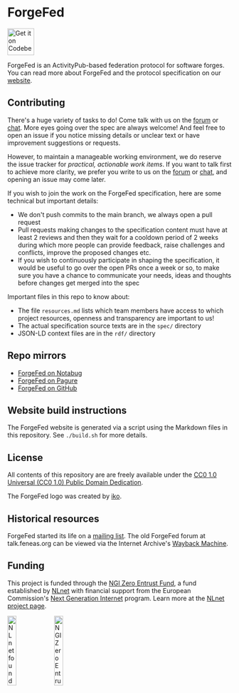 # ForgeFed

<a href="https://codeberg.org/ForgeFed/ForgeFed">
    <img alt="Get it on Codeberg" src="https://codeberg.org/Codeberg/GetItOnCodeberg/media/branch/main/get-it-on-neon-blue.png" height="60">
</a>

ForgeFed is an ActivityPub-based federation protocol for software forges. You
can read more about ForgeFed and the protocol specification on our
[website][Website].

## Contributing

There's a huge variety of tasks to do! Come talk with us on the [forum][] or
[chat][]. More eyes going over the spec are always welcome! And feel free to
open an issue if you notice missing details or unclear text or have improvement
suggestions or requests.

However, to maintain a manageable working environment, we do reserve the issue
tracker for *practical, actionable work items*. If you want to talk first to
achieve more clarity, we prefer you write to us on the [forum][] or [chat][], and
opening an issue may come later.

If you wish to join the work on the ForgeFed specification, here are some
technical but important details:

- We don't push commits to the main branch, we always open a pull request
- Pull requests making changes to the specification content must have at least
  2 reviews and then they wait for a cooldown period of 2 weeks during which
  more people can provide feedback, raise challenges and conflicts, improve the
  proposed changes etc.
- If you wish to continuously participate in shaping the specification, it
  would be useful to go over the open PRs once a week or so, to make sure you
  have a chance to communicate your needs, ideas and thoughts before changes
  get merged into the spec

Important files in this repo to know about:

- The file `resources.md` lists which team members have access to which project
  resources, openness and transparency are important to us!
- The actual specification source texts are in the `spec/` directory
- JSON-LD context files are in the `rdf/` directory

## Repo mirrors

* [ForgeFed on Notabug][Notabug]
* [ForgeFed on Pagure][Pagure]
* [ForgeFed on GitHub][GitHub]

## Website build instructions

The ForgeFed website is generated via a script using the Markdown files in this
repository. See `./build.sh` for more details.

## License

All contents of this repository are are freely available under the
[CC0 1.0 Universal (CC0 1.0) Public Domain Dedication][cc0].

The ForgeFed logo was created by [iko][].

## Historical resources

ForgeFed started its life on a [mailing list][Mailing-list]. The old ForgeFed forum at
talk.feneas.org can be viewed via the Internet Archive's
[Wayback Machine][Old-forum].

## Funding

This project is funded through the
[NGI Zero Entrust Fund](https://nlnet.nl/entrust), a fund established by
[NLnet](https://nlnet.nl) with financial support from the European Commission's
[Next Generation Internet](https://ngi.eu) program. Learn more at the
[NLnet project page](https://nlnet.nl/project/ForgeFed-RPC).

[<img src="https://nlnet.nl/logo/banner.png" alt="NLnet foundation logo" width="20%" />](https://nlnet.nl)
[<img src="https://nlnet.nl/image/logos/NGI0Entrust_tag.svg" alt="NGI Zero Entrust Logo" width="20%" />](https://nlnet.nl/entrust)

[Website]: https://forgefed.org
[Forum]:   https://socialhub.activitypub.rocks/c/software/forgefed
[Chat]:    https://matrix.to/#/#forgefed:libera.chat

[Notabug]: https://notabug.org/peers/forgefed/
[Pagure]:  https://pagure.io/forge-fed/forge-fed
[Github]:  https://github.com/forgefed/forgefed

[Mailing-list]: https://framalistes.org/sympa/arc/git-federation
[Old-forum]:    https://web.archive.org/web/20210306224235/https://talk.feneas.org/c/forgefed/10

[cc0]: https://creativecommons.org/publicdomain/zero/1.0/
[iko]: https://iko.im/
